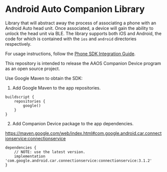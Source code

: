 # Android Auto Companion Library

Library that will abstract away the process of associating a phone with an
Android Auto head unit. Once associated, a device will gain the ability to
unlock the head unit via BLE. The library supports both iOS and Android, the
code for which is contained with the `ios` and `android` directories
respectively.

For usage instructions, follow the
[Phone SDK Integration Guide](https://docs.partner.android.com/automotive/integrate/companion_app/cd_phone_sdk).

This repository is intended to release the AAOS Companion Device program as an
open source project.

Use Google Maven to obtain the SDK:


1. Add Google Maven to the app repositories.

```
buildscript {
    repositories {
        google()
    }
}
```

2. Add Companion Device package to the app dependencies.

https://maven.google.com/web/index.html#com.google.android.car.connectionservice:connectionservice

```
dependencies {
    // NOTE: use the latest version.
    implementation 'com.google.android.car.connectionservice:connectionservice:3.1.2'
}
```
